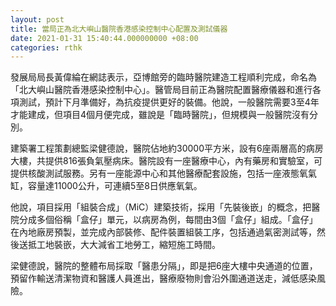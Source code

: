 ```yaml
---
layout: post
title: 當局正為北大嶼山醫院香港感染控制中心配置及測試儀器
date: 2021-01-31 15:40:44.000000000 +08:00
categories: rthk
---
```


發展局局長黃偉綸在網誌表示，亞博館旁的臨時醫院建造工程順利完成，命名為「北大嶼山醫院香港感染控制中心」。醫管局目前正為醫院配置醫療儀器和進行各項測試，預計下月準備好，為抗疫提供更好的裝備。他說，一般醫院需要3至4年才能建成，但項目4個月便完成，雖說是「臨時醫院」，但規模與一般醫院沒有分別。

建築署工程策劃總監梁健德說，醫院佔地約30000平方米，設有6座兩層高的病房大樓，共提供816張負氣壓病床。醫院設有一座醫療中心，內有藥房和實驗室，可提供核酸測試服務。另有一座能源中心和其他醫療配套設施，包括一座液態氧氣缸，容量達11000公升，可連續5至8日供應氧氣。

他說，項目採用「組裝合成」（MiC）建築技術，採用「先裝後嵌」的概念，把醫院分成多個俗稱「盒仔」單元，以病房為例，每間由3個「盒仔」組成。「盒仔」在內地廠房預製，並完成內部裝修、配件裝置組裝工序，包括通過氣密測試等，然後送抵工地裝嵌，大大減省工地勞工，縮短施工時間。

梁健德說，醫院的整體布局採取「醫患分隔」，即是把6座大樓中央通道的位置，預留作輸送清潔物資和醫護人員進出，醫療廢物則會沿外圍通道送走，減低感染風險。

